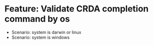 # Feature: Validate CRDA completion command by os
- Scenario: system is darwin or linux
- Scenario: system is windows